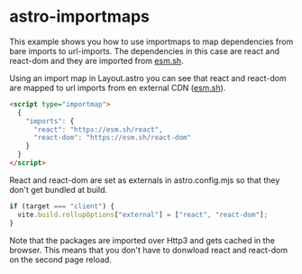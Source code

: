 # astro-importmaps

This example shows you how to use importmaps to map dependencies from bare imports to url-imports. The dependencies in this case are react and react-dom and they are imported from [esm.sh](https://esm.sh/).

Using an import map in Layout.astro you can see that react and react-dom are mapped to url imports from en external CDN ([esm.sh](https://esm.sh/)).

```html
<script type="importmap">
  {
    "imports": {
      "react": "https://esm.sh/react",
      "react-dom": "https://esm.sh/react-dom"
    }
  }
</script>
```

React and react-dom are set as externals in astro.config.mjs so that they don't get bundled at build.

```javascript
if (target === "client") {
  vite.build.rollupOptions["external"] = ["react", "react-dom"];
}
```

Note that the packages are imported over Http3 and gets cached in the browser. This means that you don't have to donwload react and react-dom on the second page reload.
